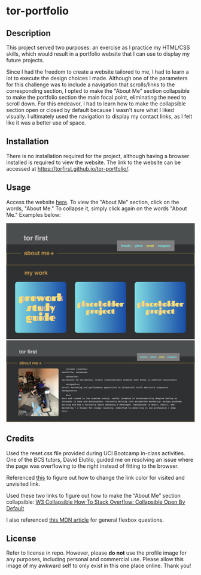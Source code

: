 # tor-portfolio

## Description

This project served two purposes: an exercise as I practice my HTML/CSS skills, which would result in a portfolio website that I can use to display my future projects.

Since I had the freedom to create a website tailored to me, I had to learn a lot to execute the design choices I made. Although one of the parameters for this challenge was to include a navigation that scrolls/links to the corresponding section, I opted to make the "About Me" section collapsible to make the portfolio section the main focal point, eliminating the need to scroll down. For this endeavor, I  had to learn how to make the collapsible section open or closed by default because I wasn't sure what I liked visually. I ultimately used the navigation to display my contact links, as I felt like it was a better use of space.

## Installation

There is no installation required for the project, although having a browser installed is required to view the website. The link to the website can be accessed at https://torfirst.github.io/tor-portfolio/.

## Usage

Access the website [here](https://torfirst.github.io/tor-portfolio/). To view the "About Me" section, click on the words, "About Me." To collapse it, simply click again on the words "About Me." Examples below:

![screenshot of the website with the "About Me" section collapsed](./assets/images/Collapsed.png) 
![screenshot of the website with the "About Me" section open](./assets/images/Open.png)

## Credits

Used the reset.css file provided during UCI Bootcamp in-class activities. One of the BCS tutors, David Elutilo, guided me on resolving an issue where the page was overflowing to the right instead of fitting to the browser.

Referenced [this](https://www.w3schools.com/css/css_link.asp) to figure out how to change the link color for visited and unvisited link.

Used these two links to figure out how to make the “About Me” section collapsible:
[W3 Collapsible How To ](https://www.w3schools.com/howto/howto_js_collapsible.asp)
[Stack Overflow: Collapsible Open By Default](https://stackoverflow.com/questions/52183364/javascript-collapsible-panel-open-by-default)

I also referenced [this MDN article](https://developer.mozilla.org/en-US/docs/Web/CSS/CSS_flexible_box_layout/Basic_concepts_of_flexbox) for general flexbox questions.

## License

Refer to license in repo. However, please **do not** use the profile image for any purposes, including personal and commercial use. Please allow this image of my awkward self to only exist in this one place online. Thank you!